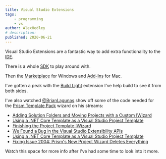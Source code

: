 ```yaml
---
title: Visual Studio Extensions
tags:
    - programming
    - vs
author: AlexHedley
# description: 
published: 2020-06-21
---
```


Visual Studio Extensions are a fantastic way to add extra functionality to the [IDE](https://visualstudio.microsoft.com/).

There is a whole [SDK](https://docs.microsoft.com/en-us/visualstudio/extensibility/visual-studio-sdk?view=vs-2019) to play around with.

Then the [Marketplace](https://marketplace.visualstudio.com/) for Windows and [Add-Ins](https://addins.monodevelop.com/) for Mac.

I've gotten a peak with the [Build Light](/post/BuildLight) extension I've help build to see it from both sides.

I've also watched [@BrianLagunas](https://twitter.com/brianlagunas) show off some of the code needed for the [Prism Template Pack](https://marketplace.visualstudio.com/items?itemName=BrianLagunas.PrismTemplatePack) wizard on his streams:

- [Adding Solution Folders and Moving Projects with a Custom IWizard](https://www.youtube.com/watch?v=AtDFiYFuYjY)
- [Using a .NET Core Template as a Visual Studio Project Template](https://www.youtube.com/watch?v=Ht70QlGt7bU)
- [Finishing the Project Template IWizard](https://www.youtube.com/watch?v=WhbG9i8-X9o)
- [We Found a Bug in the Visual Studio Extensibility APIs](https://www.youtube.com/watch?v=a5vJ7O00WoQ)
- [Using a .NET Core Template as a Visual Studio Project Template](https://www.youtube.com/watch?v=Ht70QlGt7bU)
- [Fixing Issue 2004: Prism's New Project Wizard Deletes Everything](https://www.youtube.com/watch?v=zuzmH5K6su8)

Watch this space for more info after I've had some time to look into it more.
